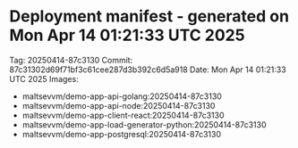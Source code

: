 # Deployment manifest - generated on Mon Apr 14 01:21:33 UTC 2025
Tag: 20250414-87c3130
Commit: 87c31302d69f71bf3c61cee287d3b392c6d5a918
Date: Mon Apr 14 01:21:33 UTC 2025
Images:
- maltsevvm/demo-app-api-golang:20250414-87c3130
- maltsevvm/demo-app-api-node:20250414-87c3130
- maltsevvm/demo-app-client-react:20250414-87c3130
- maltsevvm/demo-app-load-generator-python:20250414-87c3130
- maltsevvm/demo-app-postgresql:20250414-87c3130

